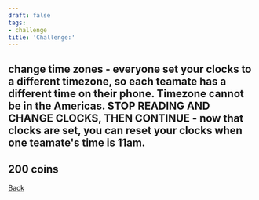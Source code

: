 ```yaml
---
draft: false
tags:
- challenge
title: 'Challenge:'
---
```

## change time zones - everyone set your clocks to a different timezone, so each teamate has a different time on their phone. Timezone cannot be in the Americas. STOP READING AND CHANGE CLOCKS, THEN CONTINUE - now that clocks are set, you can reset your clocks when one teamate's time is 11am.
## 200 coins
[Back](/jetlag) 
